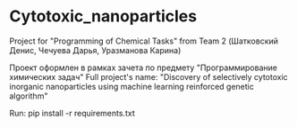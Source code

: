# Cytotoxic_nanoparticles
Project for "Programming of Chemical Tasks" from Team 2 (Шатковский Денис, Чечуева Дарья, Уразманова Карина)

Проект оформлен в рамках зачета по предмету "Программирование химических задач"
Full project's name: "Discovery of selectively cytotoxic inorganic nanoparticles using machine learning reinforced genetic algorithm"

Run: pip install -r requirements.txt
